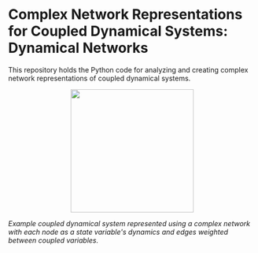 # Complex Network Representations for Coupled Dynamical Systems: Dynamical Networks

This repository holds the Python code for analyzing and creating complex network representations of coupled dynamical systems.

<p align="center">
  <img src="blob/main/sphinx/source/MS_network_gif.gif" width="250">
</p> <em>Example coupled dynamical system represented using a complex network with each node as a state variable's dynamics and edges weighted between coupled variables.</em>

